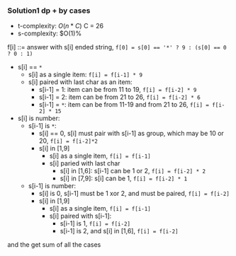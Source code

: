 ### Solution1 dp + by cases

- t-complexity: $O(n * C)$
    C = 26
- s-complexity: $O(1)%

f[i] ::= answer with s[i] ended string, `f[0] = s[0] == '*' ? 9 : (s[0] == 0 ? 0 : 1)`

- s[i] == `*`
    - s[i] as a single item: `f[i] = f[i-1] * 9`
    - s[i] paired with last char as an item:
        - s[i-1] = 1: item can be from 11 to 19, `f[i] = f[i-2] * 9`
        - s[i-1] = 2: item can be from 21 to 26, `f[i] = f[i-2] * 6`
        - s[i-1] = `*`: item can be from 11-19 and from 21 to 26, `f[i] = f[i-2] * 15`
- s[i] is number:
    - s[i-1] is `*`:
        - s[i] == 0, s[i] must pair with s[i-1] as group, which may be 10 or 20, `f[i] = f[i-2]*2`
        - s[i] in [1,9]
            - s[i] as a single item, `f[i] = f[i-1]`
            - s[i] paried with last char
                - s[i] in [1,6]: s[i-1] can be 1 or 2, `f[i] = f[i-2] * 2`
                - s[i] in [7,9]: s[i] can be 1, `f[i] = f[i-2] * 1`
    - s[i-1] is number:
        - s[i] is 0, s[i-1] must be 1 xor 2, and must be paired, `f[i] = f[i-2]`
        - s[i] in [1,9]
            - s[i] as a single item, `f[i] = f[i-1]`
            - s[i] paired with s[i-1]:
                - s[i-1] is 1, `f[i] = f[i-2]`
                - s[i-1] is 2, and s[i] in [1,6], `f[i] = f[i-2]`

and the get sum of all the cases



